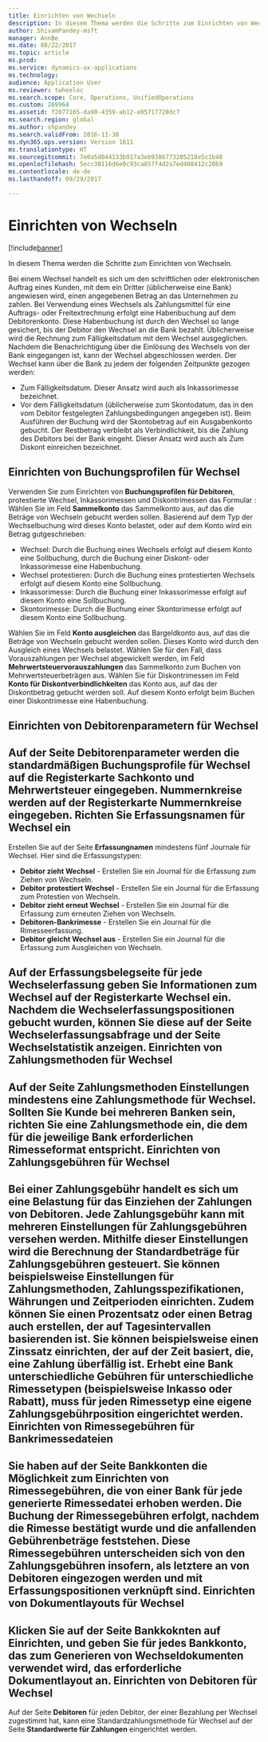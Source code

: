 ```yaml
---
title: Einrichten von Wechseln
description: In diesem Thema werden die Schritte zum Einrichten von Wechseln.
author: ShivamPandey-msft
manager: AnnBe
ms.date: 08/22/2017
ms.topic: article
ms.prod: 
ms.service: dynamics-ax-applications
ms.technology: 
audience: Application User
ms.reviewer: twheeloc
ms.search.scope: Core, Operations, UnifiedOperations
ms.custom: 269964
ms.assetid: f2077165-da90-4359-ab12-e05717728dc7
ms.search.region: global
ms.author: shpandey
ms.search.validFrom: 2016-11-30
ms.dyn365.ops.version: Version 1611
ms.translationtype: HT
ms.sourcegitcommit: 7e0a5d044133b917a3eb9386773205218e5c1b40
ms.openlocfilehash: 5ecc30116d6e0c93ca857f4d2a7ed408412c20b9
ms.contentlocale: de-de
ms.lasthandoff: 09/29/2017

---
```


# <a name="set-up-bills-of-exchange"></a>Einrichten von Wechseln

[!include[banner](../includes/banner.md)]


In diesem Thema werden die Schritte zum Einrichten von Wechseln.

Bei einem Wechsel handelt es sich um den schriftlichen oder elektronischen Auftrag eines Kunden, mit dem ein Dritter (üblicherweise eine Bank) angewiesen wird, einen angegebenen Betrag an das Unternehmen zu zahlen. Bei Verwendung eines Wechsels als Zahlungsmittel für eine Auftrags- oder Freitextrechnung erfolgt eine Habenbuchung auf dem Debitorenkonto. Diese Habenbuchung ist durch den Wechsel so lange gesichert, bis der Debitor den Wechsel an die Bank bezahlt. Üblicherweise wird die Rechnung zum Fälligkeitsdatum mit dem Wechsel ausgeglichen. Nachdem die Benachrichtigung über die Einlösung des Wechsels von der Bank eingegangen ist, kann der Wechsel abgeschlossen werden. Der Wechsel kann über die Bank zu jedem der folgenden Zeitpunkte gezogen werden:

-   Zum Fälligkeitsdatum. Dieser Ansatz wird auch als Inkassorimesse bezeichnet.
-   Vor dem Fälligkeitsdatum (üblicherweise zum Skontodatum, das in den vom Debitor festgelegten Zahlungsbedingungen angegeben ist). Beim Ausführen der Buchung wird der Skontobetrag auf ein Ausgabenkonto gebucht. Der Restbetrag verbleibt als Verbindlichkeit, bis die Zahlung des Debitors bei der Bank eingeht. Dieser Ansatz wird auch als Zum Diskont einreichen bezeichnet.

## <a name="set-up-posting-profiles-for-bills-of-exchange"></a>Einrichten von Buchungsprofilen für Wechsel
Verwenden Sie zum Einrichten von **Buchungsprofilen für Debitoren**, protestierte Wechsel, Inkassorimessen und Diskontrimessen das Formular : Wählen Sie im Feld **Sammelkonto** das Sammelkonto aus, auf das die Beträge von Wechseln gebucht werden sollen. Basierend auf dem Typ der Wechselbuchung wird dieses Konto belastet, oder auf dem Konto wird ein Betrag gutgeschrieben:
-   Wechsel: Durch die Buchung eines Wechsels erfolgt auf diesem Konto eine Sollbuchung, durch die Buchung einer Diskont- oder Inkassorimesse eine Habenbuchung.
-   Wechsel protestieren: Durch die Buchung eines protestierten Wechsels erfolgt auf diesem Konto eine Sollbuchung.
-   Inkassorimesse: Durch die Buchung einer Inkassorimesse erfolgt auf diesem Konto eine Sollbuchung.
-   Skontorimesse: Durch die Buchung einer Skontorimesse erfolgt auf diesem Konto eine Sollbuchung.

Wählen Sie im Feld **Konto ausgleichen** das Bargeldkonto aus, auf das die Beträge von Wechseln gebucht werden sollen. Dieses Konto wird durch den Ausgleich eines Wechsels belastet. Wählen Sie für den Fall, dass Vorauszahlungen per Wechsel abgewickelt werden, im Feld **Mehrwertsteuervorauszahlungen** das Sammelkonto zum Buchen von Mehrwertsteuerbeträgen aus. Wählen Sie für Diskontrimessen im Feld **Konto für Diskontverbindlichkeiten** das Konto aus, auf das der Diskontbetrag gebucht werden soll. Auf diesem Konto erfolgt beim Buchen einer Diskontrimesse eine Habenbuchung.

## <a name="set-up-accounts-receivable-parameters-for-bills-of-exchange"></a>Einrichten von Debitorenparametern für Wechsel
Auf der Seite **Debitorenparameter** werden die standardmäßigen Buchungsprofile für Wechsel auf die Registerkarte **Sachkonto und Mehrwertsteuer** eingegeben. Nummernkreise werden auf der Registerkarte **Nummernkreise** eingegeben. Richten Sie Erfassungsnamen für Wechsel ein
------------------------------------------

Erstellen Sie auf der Seite **Erfassungnamen** mindestens fünf Journale für Wechsel. Hier sind die Erfassungstypen:
-   **Debitor zieht Wechsel** - Erstellen Sie ein Journal für die Erfassung zum Ziehen von Wechseln.
-   **Debitor protestiert Wechsel** - Erstellen Sie ein Journal für die Erfassung zum Protestien von Wechseln.
-   **Debitor zieht erneut Wechsel** - Erstellen Sie ein Journal für die Erfassung zum erneuten Ziehen von Wechseln.
-   **Debitoren-Bankrimesse** - Erstellen Sie ein Journal für die Rimesseerfassung.
-   **Debitor gleicht Wechsel aus** - Erstellen Sie ein Journal für die Erfassung zum Ausgleichen von Wechseln.

Auf der Erfassungsbelegseite für jede Wechselerfassung geben Sie Informationen zum Wechsel auf der Registerkarte **Wechsel** ein. Nachdem die Wechselerfassungspositionen gebucht wurden, können Sie diese auf der Seite **Wechselerfassungsabfrage** und der Seite **Wechselstatistik** anzeigen.
Einrichten von Zahlungsmethoden für Wechsel
-----------------------------------------------

Auf der Seite **Zahlungsmethoden** Einstellungen mindestens eine Zahlungsmethode für Wechsel. Sollten Sie Kunde bei mehreren Banken sein, richten Sie eine Zahlungsmethode ein, die dem für die jeweilige Bank erforderlichen Rimesseformat entspricht.
Einrichten von Zahlungsgebühren für Wechsel
-----------------------------------------

Bei einer Zahlungsgebühr handelt es sich um eine Belastung für das Einziehen der Zahlungen von Debitoren. Jede Zahlungsgebühr kann mit mehreren Einstellungen für Zahlungsgebühren versehen werden. Mithilfe dieser Einstellungen wird die Berechnung der Standardbeträge für Zahlungsgebühren gesteuert. Sie können beispielsweise Einstellungen für Zahlungsmethoden, Zahlungsspezifikationen, Währungen und Zeitperioden einrichten. Zudem können Sie einen Prozentsatz oder einen Betrag auch erstellen, der auf Tagesintervallen basierenden ist. Sie können beispielsweise einen Zinssatz einrichten, der auf der Zeit basiert, die, eine Zahlung überfällig ist. Erhebt eine Bank unterschiedliche Gebühren für unterschiedliche Rimessetypen (beispielsweise **Inkasso** oder **Rabatt**), muss für jeden Rimessetyp eine eigene Zahlungsgebührposition eingerichtet werden.
Einrichten von Rimessegebühren für Bankrimessedateien
------------------------------------------------

Sie haben auf der Seite **Bankkonten** die Möglichkeit zum Einrichten von Rimessegebühren, die von einer Bank für jede generierte Rimessedatei erhoben werden. Die Buchung der Rimessegebühren erfolgt, nachdem die Rimesse bestätigt wurde und die anfallenden Gebührenbeträge feststehen. Diese Rimessegebühren unterscheiden sich von den Zahlungsgebühren insofern, als letztere an von Debitoren eingezogen werden und mit Erfassungspositionen verknüpft sind.
Einrichten von Dokumentlayouts für Wechsel
---------------------------------------------

Klicken Sie auf der Seite **Bankkoknten** auf **Einrichten**, und geben Sie für jedes Bankkonto, das zum Generieren von Wechseldokumenten verwendet wird, das erforderliche Dokumentlayout an.
Einrichten von Debitoren für Wechsel
--------------------------------------

Auf der Seite **Debitoren** für jeden Debitor, der einer Bezahlung per Wechsel zugestimmt hat, kann eine Standardzahlungsmethode für Wechsel auf der Seite **Standardwerte für Zahlungen** eingerichtet werden.






